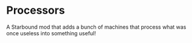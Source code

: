 # Processors
 A Starbound mod that adds a bunch of machines that process what was once useless into something useful!
